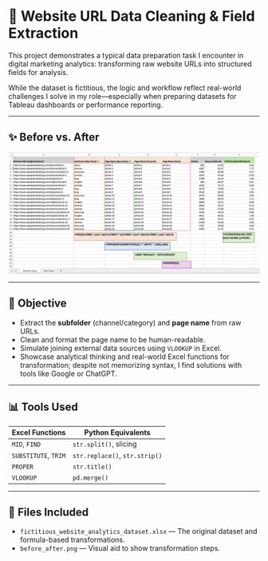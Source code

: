 # 🧪 Website URL Data Cleaning & Field Extraction

This project demonstrates a typical data preparation task I encounter in digital marketing analytics: transforming raw website URLs into structured fields for analysis.

While the dataset is fictitious, the logic and workflow reflect real-world challenges I solve in my role—especially when preparing datasets for Tableau dashboards or performance reporting.

---

## ✨ Before vs. After

![Before and After Screenshot](before_after_fields.png) 

---

## 🎯 Objective

- Extract the **subfolder** (channel/category) and **page name** from raw URLs.
- Clean and format the page name to be human-readable.
- Simulate joining external data sources using `VLOOKUP` in Excel.
- Showcase analytical thinking and real-world Excel functions for transformation; despite not memorizing syntax, I find solutions with tools like Google or ChatGPT.

---

## 📊 Tools Used

| Excel Functions | Python Equivalents |
|-----------------|--------------------|
| `MID`, `FIND`   | `str.split()`, slicing |
| `SUBSTITUTE`, `TRIM` | `str.replace()`, `str.strip()` |
| `PROPER`        | `str.title()`      |
| `VLOOKUP`       | `pd.merge()`       |

---

## 🧰 Files Included

- `fictitious_website_analytics_dataset.xlsx` — The original dataset and formula-based transformations.
- `before_after.png` — Visual aid to show transformation steps.
